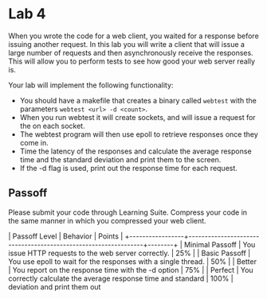 Lab 4
================

When you wrote the code for a web client, you waited for a response before issuing another request.  In this
lab you will write a client that will issue a large number of requests and then asynchronously receive the
responses.  This will allow you to perform tests to see how good your web server really is.

Your lab will implement the following functionality:

 - You should have a makefile that creates a binary called `webtest` with the parameters `webtest <url> -d <count>`.
 - When you run webtest it will create <count> sockets, and will issue a request for the <url> on each socket.
 - The webtest program will then use epoll to retrieve responses once they come in.
 - Time the latency of the responses and calculate the average response time and the standard deviation and print
   them to the screen.
 - If the -d flag is used, print out the response time for each request.

Passoff
--------------

Please submit your code through Learning Suite. Compress your code in the same manner in which you compressed
your web client.

| Passoff Level   | Behavior                                                       | Points |
+-----------------+----------------------------------------------------------------+--------+
| Minimal Passoff | You issue <count> HTTP requests to the web server correctly.   |    25% |
| Basic Passoff   | You use epoll to wait for the responses with a single thread.  |    50% |
| Better          | You report on the response time with the -d option             |    75% |
| Perfect         | You correctly calculate the average response time and standard |   100% |
                    deviation and print them out
